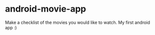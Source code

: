 # android-movie-app
Make a checklist of the movies you would like to watch.  My first android app :)
